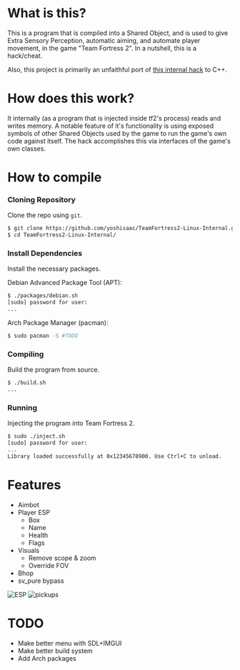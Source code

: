 # What is this?
This is a program that is compiled into a Shared Object, and is used to give Extra Sensory Perception, automatic aiming, and automate player movement, in the game "Team Fortress 2". In a nutshell, this is a hack/cheat.  
  
Also, this project is primarily an unfaithful port of [this internal hack](https://github.com/faluthe/tf_c) to C++.  

# How does this work?
It internally (as a program that is injected inside tf2's process) reads and writes memory. A notable feature of it's functionality is using exposed symbols of other Shared Objects used by the game to run the game's own code against itself. The hack accomplishes this via interfaces of the game's own classes.

# How to compile
### Cloning Repository
Clone the repo using `git`.  

```bash
$ git clone https://github.com/yoshisaac/TeamFortress2-Linux-Internal.git
$ cd TeamFortress2-Linux-Internal/
```

### Install Dependencies
Install the necessary packages.  
  
Debian Advanced Package Tool (APT):  
```bash
$ ./packages/debian.sh
[sudo] password for user:
...
```
  
Arch Package Manager (pacman):  
```bash
$ sudo pacman -S #TODO
```

### Compiling
Build the program from source.  
```bash
$ ./build.sh
...
```

### Running
Injecting the program into Team Fortress 2.  
```bash
$ sudo ./inject.sh
[sudo] password for user:
...
Library loaded successfully at 0x12345678900. Use Ctrl+C to unload.
```

# Features
* Aimbot
* Player ESP
  - Box
  - Name
  - Health
  - Flags
* Visuals
  - Remove scope & zoom
  - Override FOV
* Bhop
* sv_pure bypass

![ESP](https://r2.e-z.host/bb3dfc85-7f7f-4dcb-8b0b-3a4af0aa57e4/cvhlcwdqwgul2v1ia3.png)
![pickups](https://r2.e-z.host/bb3dfc85-7f7f-4dcb-8b0b-3a4af0aa57e4/6jhjaiseb021kvef5b.png)

# TODO
* Make better menu with SDL+IMGUI
* Make better build system
* Add Arch packages
